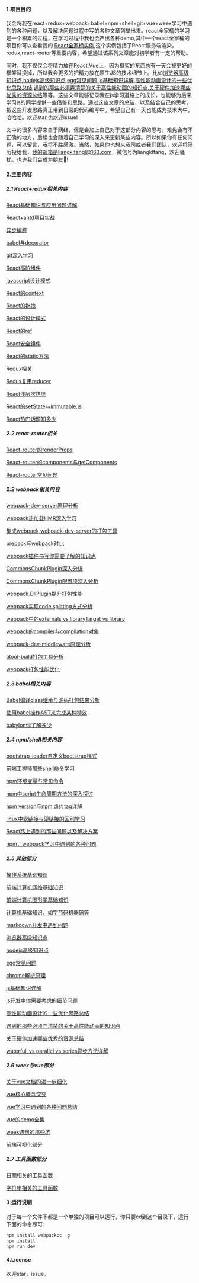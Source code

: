 #### 1.项目目的
我会将我在react+redux+webpack+babel+npm+shell+git+vue+weex学习中遇到的各种问题，以及解决问题过程中写的各种文章列举出来。react全家桶的学习是一个积累的过程，在学习过程中我也会产出各种demo,其中一个react全家桶的项目你可以查看我的
[React全家桶实例](https://github.com/liangklfangl/react-universal-bucket),这个实例包括了React服务端渲染，redux,react-router等重要内容，希望通过该系列文章能对初学者有一定的帮助。

同时，我不仅仅会将精力放在React,Vue上，因为框架的东西总有一天会被更好的框架替换掉，所以我会更多的把精力放在原生JS的技术细节上。比如[浏览器高级知识点](https://github.com/liangklfangl/react-article-bucket/blob/master/others/nodejs-QA/browser-QA.md),[nodejs高级知识点](https://github.com/liangklfangl/react-article-bucket/blob/master/others/nodejs-QA/node-QA.md),[egg常见问题](https://github.com/liangklfangl/react-article-bucket/blob/master/others/nodejs-QA/egg-QA.md),[js基础知识详解](./js-native/foundamental-QA.md),[高性能动画设计的一些优化思路总结](http://blog.csdn.net/liangklfang/article/details/51730556),[遇到的那些必须弄清楚的关于高性能动画的知识点](http://blog.csdn.net/liangklfang/article/details/51773257),[关于硬件加速哪些优秀的资源总结](http://blog.csdn.net/liangklfang/article/details/52074738)等等。这些文章能够记录我在js学习道路上的成长，也能够为后来学习js的同学提供一些借鉴和思路。通过这些文章的总结，以及结合自己的思考，把这些开发思路真正带到日常的代码编写中。希望自己有一天也能成为技术大牛，哈哈哈。欢迎star,也欢迎issue!

文中的很多内容来自于网络，但是会加上自己对于这部分内容的思考，难免会有不正确的地方，后续也会随着自己学习的深入来更新某些内容。所以如果你有任何问题，可以留言，我将不胜感激。当然，如果你也想来我司或者我们团队，欢迎将简历投给我，我的邮箱是liangklfangl@163.com，微信号为liangklfang，欢迎骚扰。也许我们会成为朋友👭!


#### 2.主要内容

##### 2.1 React+redux相关内容

[React基础知识与应用问题详解](./react/readme.md)

[React+antd项目实战](./antd/warning.md)

[异步编程](./async-programing/readme.md)

[babel与decorator](./babel/decorator/readme.md)

[git深入学习](./git/readme.md)

[React高阶组件](./high-order-component/index.md)

[javascript设计模式](./javascript-pattern/readme.md)

[React的context](./react-context/README.md)

[React的拖拽](./react-dnd/)

[React的设计模式](./react-pattern/index.md)

[React的ref](./react-ref/index.md)

[React安全组件](./react-safe-component/README.md)

[React的static方法](./react-static/index.md)

[Redux相关](./redux/source/README.md)

[Redux复用reducer](./redux/reducer-template/readme.md)

[React浅层次拷贝](./react-copy/readme.md)

[React的setState与immutable.js](./react-copy/readme.md)

[React热门话题知多少](./others/react-QA/readme.md)

##### 2.2 react-router相关

[React-router的renderProps](./react-router/renderProps.md)

[React-router的components与getComponents](./react-router/router-components/readme.md)

[React-router常见问题](./react-router/practice.md)

##### 2.2 webpack相关内容

[webpack-dev-server原理分析](https://github.com/liangklfangl/webpack-dev-server)

[webpack热加载HMR深入学习](https://github.com/liangklfangl/webpack-hmr)

[集成webpack,webpack-dev-server的打包工具](https://github.com/liangklfangl/wcf)

[prepack与webpack对比](https://github.com/liangklfangl/prepack-vs-webpack)

[webpack插件书写你需要了解的知识点](https://github.com/liangklfangl/webpack-common-sense)

[CommonsChunkPlugin深入分析](https://github.com/liangklfangl/commonchunkplugin-source-code)

[CommonsChunkPlugin配置项深入分析](https://github.com/liangklfangl/commonsChunkPlugin_Config)

[webpack.DllPlugin提升打包性能](https://github.com/liangklfangl/webpackDll)

[webpack实现code splitting方式分析](https://github.com/liangklfangl/webpack-code-splitting)

[webpack中的externals vs libraryTarget vs library](https://github.com/liangklfangl/webpack-external-library)

[webpack的compiler与compilation对象](https://github.com/liangklfangl/webpack-compiler-and-compilation)

[webpack-dev-middleware原理分析](https://github.com/liangklfang/webpack-dev-middleware)

[atool-build打包工具分析](https://github.com/liangklfangl/atool-build-source)

[webpack打包性能优化](./webpack/optimize.md)

##### 2.3 babel相关内容

[Babel编译class继承与源码打包结果分析](https://github.com/liangklfangl/babel-compiler-extends)

[使用babel操作AST来完成某种特效](https://github.com/liangklfangl/astexample)

[babylon你了解多少](https://github.com/liangklfangl/babylon)


##### 2.4 npm/shell相关内容

[bootstrap-loader自定义bootstrap样式](https://github.com/liangklfangl/bootstrap-loader-demo)

[前端工程师那些shell命令学习](https://github.com/liangklfangl/shellGlobStar)

[npm环境变量与常见命令](https://github.com/liangklfangl/npm-command)

[npm中script生命周期方法的深入探讨](https://github.com/liangklfangl/devPlusDependencies)

[npm version与npm dist tag详解](https://github.com/liangklfangl/npm-dist-tag)

[linux中软链接与硬链接的区别学习](https://github.com/liangklfangl/shellGlobStar/blob/master/src/others/link-hard-soft.md)

[React路上遇到的那些问题以及解决方案](http://blog.csdn.net/liangklfang/article/details/53694994)

[npm，webpack学习中遇到的各种问题](http://blog.csdn.net/liangklfang/article/details/53229237)


##### 2.5 其他部分
[操作系统基础知识](./computer-QA/network-QA.md)

[前端计算机网络基础知识](./computer-QA/os-QA.md)

[前端计算机图形学基础知识](./chrome-core/webCore/chrome-compositor.md)

[计算机基础知识，如字节码机器码等](./computer-QA/other-QA.md)

[markdown开发中遇到问题](./others/markdown-QA/readme.md)

[浏览器高级知识点](https://github.com/liangklfangl/react-article-bucket/blob/master/others/nodejs-QA/browser-QA.md)

[nodejs高级知识点](https://github.com/liangklfangl/react-article-bucket/blob/master/others/nodejs-QA/node-QA.md)

[egg常见问题](https://github.com/liangklfangl/react-article-bucket/blob/master/others/nodejs-QA/egg-QA.md)

[chrome解析原理](https://github.com/liangklfangl/react-article-bucket/blob/master/chrome-core/webCore/webkit-render-process.md)

[js基础知识详解](./js-native/foundamental-QA.md)

[js开发中你需要考虑的细节问题](./js-native/developer-tips.md)

[高性能动画设计的一些优化思路总结](http://blog.csdn.net/liangklfang/article/details/51730556)

[遇到的那些必须弄清楚的关于高性能动画的知识点](http://blog.csdn.net/liangklfang/article/details/51773257)

[关于硬件加速哪些优秀的资源总结](http://blog.csdn.net/liangklfang/article/details/52074738)

[waterfull vs parallel vs series异步方法详解](./async-programing/async-js/readme.md)

##### 2.6 weex与vue部分

[关于vue文档的进一步细化](./vue/basic.md)

[vue核心概念深究](./vue/inner-core-concept.md)

[vue学习中遇到的各种问题总结](./vue/experience-usage.md)

[vue的demo全集](https://github.com/liangklfangl/Vue-Demo)

[weex遇到的那些坑](./weex/error.md)

[前端可视化部分](./visualize/readme.md)

##### 2.7 工具函数部分

[日期相关的工具函数](./utils/date/readme.md)

[字符串相关的工具函数](./utils/strings/readme.md)


#### 3.运行说明
对于每一个文件下都是一个单独的项目可以运行，你只要cd到这个目录下，运行下面的命令即可:

```js
npm install webpackcc -g
npm install 
npm run dev
```

#### 4.License
欢迎star，issue。
